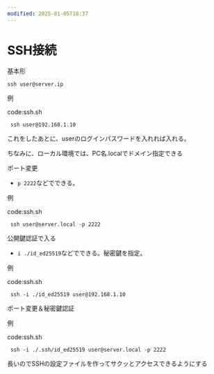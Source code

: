 ```yaml
---
modified: 2025-01-05T18:37
---
```

# SSH接続

基本形

`ssh user@server.ip`

例

code:ssh.sh

```Plain
 ssh user@192.168.1.10
```

これをしたあとに、userのログインパスワードを入れれば入れる。

ちなみに、ローカル環境では、PC名.localでドメイン指定できる

ポート変更

- `p 2222`などでできる。

例

code:ssh.sh

```Plain
 ssh user@server.local -p 2222
```

公開鍵認証で入る

- `i ./id_ed25519`などでできる。秘密鍵を指定。

例

code:ssh.sh

```Plain
 ssh -i ./id_ed25519 user@192.168.1.10
```

ポート変更＆秘密鍵認証

例

code:ssh.sh

```Plain
 ssh -i ./.ssh/id_ed25519 user@server.local -p 2222
```

長いのでSSHの設定ファイルを作ってサクッとアクセスできるようにする